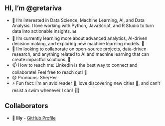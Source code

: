 ## HI, I’m @gretariva
- 👀 I’m interested in Data Science, Machine Learning, AI, and Data Analysis. I love working with Python, JavaScript, and R Studio to turn data into actionable insights. 📊
- 🌱 I’m currently learning more about advanced analytics, AI-driven decision making, and exploring new machine learning models. 🚀
- 💞️ I’m looking to collaborate on open-source projects, data-driven research, and anything related to AI and machine learning that can create impactful solutions. 🤖
- 📫 How to reach me: LinkedIn is the best way to connect and collaborate! Feel free to reach out! 💌
- 😄 Pronouns: She/Her
- ⚡ Fun fact: I’m an avid reader 📖, love discovering new cities 🌆, and can’t resist a swim whenever I can! 🏊‍♀️

## Collaborators
- 👭 **Illy** - [GitHub Profile](https://github.com/Illy0210)

<!---
gretariva/gretariva is a ✨ special ✨ repository because its `README.md` (this file) appears on your GitHub profile.
You can click the Preview link to take a look at your changes.
--->
